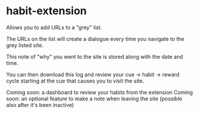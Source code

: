 # habit-extension

Allows you to add URLs to a "grey" list.

The URLs on the list will create a dialogue every time you navigate to the grey listed site.

This note of "why" you went to the site is stored along with the date and time.

You can then download this log and review your cue -> habit -> reward cycle starting at the cue that causes you to visit the site.

Coming soon: a dashboard to review your habits from the extension
Coming soon: an optional feature to make a note when leaving the site (possible also after it's been inactive)